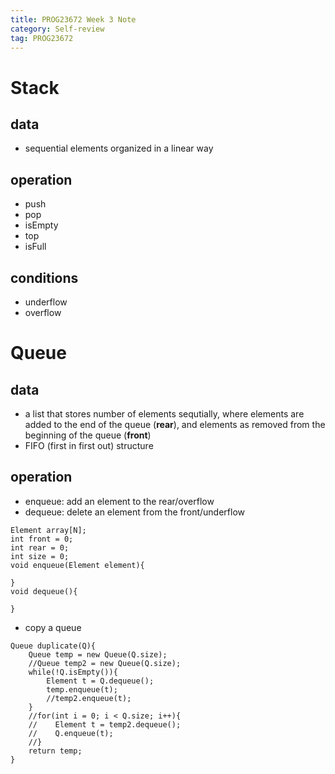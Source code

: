 ```yaml
---
title: PROG23672 Week 3 Note
category: Self-review
tag: PROG23672
---
```


# Stack
## data
* sequential elements organized in a linear way
## operation
* push
* pop
* isEmpty
* top
* isFull
## conditions
* underflow
* overflow

# Queue
## data
* a list that stores number of elements sequtially, where elements are added to the end of the queue (**rear**), and elements as removed from the beginning of the queue (**front**)
* FIFO (first in first out) structure
## operation
* enqueue: add an element to the rear/overflow
* dequeue: delete an element from the front/underflow
```
Element array[N];
int front = 0;
int rear = 0;
int size = 0;
void enqueue(Element element){

}
void dequeue(){

}
```

* copy a queue
```
Queue duplicate(Q){
    Queue temp = new Queue(Q.size);
    //Queue temp2 = new Queue(Q.size);
    while(!Q.isEmpty()){
        Element t = Q.dequeue();
        temp.enqueue(t);
        //temp2.enqueue(t);
    }
    //for(int i = 0; i < Q.size; i++){
    //    Element t = temp2.dequeue();
    //    Q.enqueue(t);
    //}
    return temp;
}
```